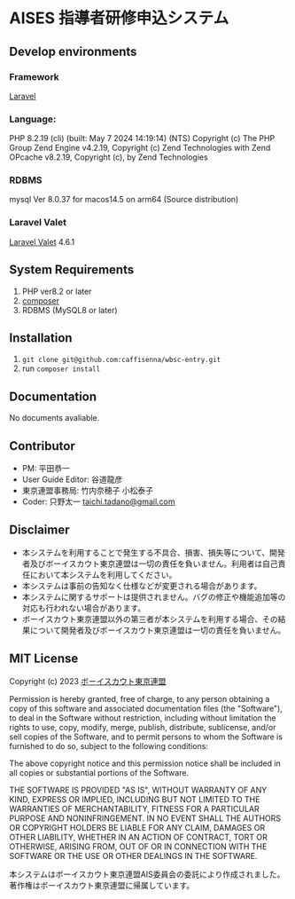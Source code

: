 # AISES 指導者研修申込システム　

## Develop environments

### Framework
[Laravel]('https://github.com/laravel/framework)

### Language:
PHP 8.2.19 (cli) (built: May  7 2024 14:19:14) (NTS)
Copyright (c) The PHP Group
Zend Engine v4.2.19, Copyright (c) Zend Technologies
    with Zend OPcache v8.2.19, Copyright (c), by Zend Technologies

### RDBMS
mysql  Ver 8.0.37 for macos14.5 on arm64 (Source distribution)

### Laravel Valet
[Laravel Valet]('https://laravel.com/docs/11.x/valet') 4.6.1

## System Requirements
1. PHP ver8.2 or later
2. [composer]('https://getcomposer.org/)
3. RDBMS (MySQL8 or later)


## Installation
1. `git clone git@github.com:caffisenna/wbsc-entry.git`
2. run `composer install`

## Documentation
No documents avaliable.

## Contributor
- PM: 平田恭一
- User Guide Editor: 谷道龍彦
- 東京連盟事務局: 竹内奈穂子 小松泰子
- Coder: 只野太一 taichi.tadano@gmail.com

## Disclaimer
- 本システムを利用することで発生する不具合、損害、損失等について、開発者及びボーイスカウト東京連盟は一切の責任を負いません。利用者は自己責任において本システムを利用してください。
- 本システムは事前の告知なく仕様などが変更される場合があります。
- 本システムに関するサポートは提供されません。バグの修正や機能追加等の対応も行われない場合があります。
- ボーイスカウト東京連盟以外の第三者が本システムを利用する場合、その結果について開発者及びボーイスカウト東京連盟は一切の責任を負いません。


## MIT License

Copyright (c) 2023 [ボーイスカウト東京連盟]('https://scout.tokyo')

Permission is hereby granted, free of charge, to any person obtaining a copy
of this software and associated documentation files (the "Software"), to deal
in the Software without restriction, including without limitation the rights
to use, copy, modify, merge, publish, distribute, sublicense, and/or sell
copies of the Software, and to permit persons to whom the Software is
furnished to do so, subject to the following conditions:

The above copyright notice and this permission notice shall be included in all
copies or substantial portions of the Software.

THE SOFTWARE IS PROVIDED "AS IS", WITHOUT WARRANTY OF ANY KIND, EXPRESS OR
IMPLIED, INCLUDING BUT NOT LIMITED TO THE WARRANTIES OF MERCHANTABILITY,
FITNESS FOR A PARTICULAR PURPOSE AND NONINFRINGEMENT. IN NO EVENT SHALL THE
AUTHORS OR COPYRIGHT HOLDERS BE LIABLE FOR ANY CLAIM, DAMAGES OR OTHER
LIABILITY, WHETHER IN AN ACTION OF CONTRACT, TORT OR OTHERWISE, ARISING FROM,
OUT OF OR IN CONNECTION WITH THE SOFTWARE OR THE USE OR OTHER DEALINGS IN THE
SOFTWARE.

本システムはボーイスカウト東京連盟AIS委員会の委託により作成されました。
著作権はボーイスカウト東京連盟に帰属しています。
